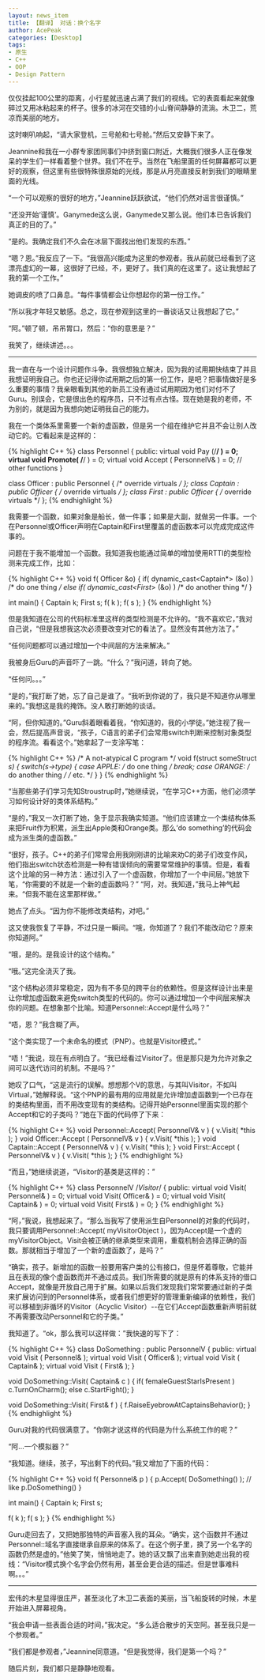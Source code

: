 ```yaml
---
layout: news_item
title: 【翻译】 对话：换个名字
author: AcePeak
categories: [Desktop]
tags: 
- 原生
- C++
- OOP
- Design Pattern
---
```



仅仅挂起100公里的距离，小行星就迅速占满了我们的视线。它的表面看起来就像碎过又用冰粘起来的杯子。很多的冰河在交错的小山脊间静静的流淌。木卫二，荒凉而美丽的地方。

这时喇叭响起，“请大家登机，三号舱和七号舱。”然后又安静下来了。

Jeannine和我在一小群专家团同事们中挤到窗口附近，大概我们很多人正在像发呆的学生们一样看着整个世界。我们不在乎。当然在飞船里面的任何屏幕都可以更好的观察，但这里有些很特殊很原始的光线，那是从月亮直接反射到我们的眼睛里面的光线。

“一个可以观察的很好的地方，”Jeannine跃跃欲试，“他们仍然对谣言很谨慎。”

“还没开始‘谨慎’。Ganymede这么说，Ganymede又那么说。他们本已告诉我们真正的目的了。”

“是的。我确定我们不久会在冰层下面找出他们发现的东西。”

“嗯？恩。”我反应了一下。“我很高兴能成为这里的参观者。我从前就已经看到了这漂亮虚幻的一幕，这很好了已经，不，更好了。我们真的在这里了。这让我想起了我的第一个工作。”

她调皮的喷了口鼻息。“每件事情都会让你想起你的第一份工作。”

“所以我才年轻又敏感。总之，现在参观到这里的一番谈话又让我想起了它。”

“阿。”顿了顿，吊吊胃口，然后：“你的意思是？”

我笑了，继续讲述。。。


-----------------------------------------------------------------------

我一直在与一个设计问题作斗争。我很想独立解决，因为我的试用期快结束了并且我想证明我自己。你也还记得你试用期之后的第一份工作，是吧？把事情做好是多么重要的事情？我亲眼看到其他的新员工没有通过试用期因为他们对付不了Guru。别误会，它是很出色的程序员，只不过有点古怪。现在她是我的老师，不为别的，就是因为我想向她证明我自己的能力。

我在一个类体系里需要一个新的虚函数，但是另一个组在维护它并且不会让别人改动它的。它看起来是这样的：


{% highlight C++ %}
class Personnel
{
public:
 virtual void Pay (/**/ ) = 0;
 virtual void Promote( /**/ ) = 0;
 virtual void Accept ( PersonnelV& ) = 0;
 // other functions 
}

class Officer : public Personnel { /* override virtuals */ };
class Captain : public Officer { /* override virtuals */ };
class First : public Officer { /* override virtuals */ };
{% endhighlight %}


我需要一个函数，如果对象是船长，做一件事；如果是大副，就做另一件事。一个在Personnel或Officer声明在Captain和First里覆盖的虚函数本可以完成完成这件事的。

问题在于我不能增加一个函数。我知道我也能通过简单的增加使用RTTI的类型检测来完成工作，比如：


{% highlight C++ %}
void f( Officer &o)
{
 if( dynamic_cast<Captain*> (&o) )
 /* do one thing */
 else if( dynamic_cast<First*> (&o) )
 /* do another thing */
}

int main()
{
 Captain k;
 First s;
 f( k );
 f( s );
}
{% endhighlight %}


但是我知道在公司的代码标准里这样的类型检测是不允许的。“我不喜欢它，”我对自己说，“但是我想我这次必须要改变对它的看法了。显然没有其他方法了。”

“任何问题都可以通过增加一个中间层的方法来解决。”

我被身后Guru的声音吓了一跳。“什么？”我问道，转向了她。

“任何问。。。”

“是的，”我打断了她，忘了自己是谁了。“我听到你说的了，我只是不知道你从哪里来的。”我想这是我的掩饰。没人敢打断她的谈话。

“阿，但你知道的。”Guru斜着眼看着我，“你知道的，我的小学徒。”她注视了我一会，然后提高声音说，“孩子，C语言的弟子们会常用switch判断来控制对象类型的程序流。看看这个。”她拿起了一支涂写笔：


{% highlight C++ %}
/* A not-atypical C program */
void f(struct someStruct *s)
{
 switch(s->type) {
 case APPLE:
  /* do one thing */
  break;
 case ORANGE:
  /* do another thing */
 /*  etc.  */
 }
}
{% endhighlight %}


“当那些弟子们学习先知Stroustrup时，”她继续说，“在学习C++方面，他们必须学习如何设计好的类体系结构。”

“是的，”我又一次打断了她，急于显示我确实知道。“他们应该建立一个类结构体系来把Fruit作为积累，派生出Apple类和Orange类。那么‘do something’的代码会成为派生类的虚函数。”

“很好，孩子。C++的弟子们常常会用我刚刚讲的比喻来劝C的弟子们改变作风，他们指出switch状态检测是一种有错误倾向的需要常常维护的事情。但是，看看这个比喻的另一种方法：通过引入了一个虚函数，你增加了一个中间层。”她放下笔，“你需要的不就是一个新的虚函数吗？”
“阿，对。我知道，”我马上神气起来。“但我不能在这里那样做。”

她点了点头。“因为你不能修改类结构，对吧。”

这又使我恢复了平静，不过只是一瞬间。“哦，你知道了？我们不能改动它？原来你知道阿。”

“哦，是的。是我设计的这个结构。”

“哦。”这完全浇灭了我。

“这个结构必须非常稳定，因为有不多见的跨平台的依赖性。但是这样设计出来是让你增加虚函数来避免switch类型的代码的。你可以通过增加一个中间层来解决你的问题。在想象那个比喻。知道Personnel::Accept是什么吗？”

“唔，恩？”我含糊了声。

“这个类实现了一个未命名的模式（PNP）。也就是Visitor模式。”

“唔！”我说，现在有点明白了。“我已经看过Visitor了。但是那只是为允许对象之间可以迭代访问的机制。不是吗？”

她叹了口气，“这是流行的误解。想想那个V的意思，与其叫Visitor，不如叫Virtual，”她解释说。“这个PNP的最有用的应用就是允许增加虚函数到一个已存在的类结构里面，而不用改变现有的类结构。记得开始Personnel里面实现的那个Accept和它的子类吗？”她在下面的代码停了下来：


{% highlight C++ %}
void Personnel::Accept( PersonnelV& v )
{
 v.Visit( *this );
}
void Officer::Accept ( PersonnelV& v )
{
 v.Visit( *this );
}
void Captain::Accept ( PersonnelV& v )
{
 v.Visit( *this );
}
void First::Accept ( PersonnelV& v )
{
 v.Visit( *this );
}
{% endhighlight %}


“而且，”她继续说道，“Visitor的基类是这样的：”


{% highlight C++ %}
class PersonnelV /*Visitor*/
{
public:
 virtual void Visit( Personnel& ) = 0;
 virtual void Visit( Officer& ) = 0;
 virtual void Visit( Captain& ) = 0;
 virtual void Visit( First& ) = 0;
}
{% endhighlight %}


“阿，”我说，我想起来了。“那么当我写了使用派生自Personnel的对象的代码时，我只要调用Personnel::Accept( myVisitorObject )，因为Accept是一个虚的myVisitorObject。Visit会被正确的继承类型来调用，重载机制会选择正确的函数。那就相当于增加了一个新的虚函数了，是吗？”

“确实，孩子。新增加的函数一般要用客户类的公有接口，但是怀着尊敬，它能并且在表现的像个虚函数而并不通过成员。我们所需要的就是原有的体系支持的借口Accept，就像是开放自己用于扩展。如果以后我们发现我们常常要通过新的子类来扩展访问到的Personnel体系，或者我们想更好的管理重新编译的依赖性，我们可以移植到非循环的Visitor（Acyclic Visitor）--在它们Accept函数重新声明前就不再需要改动Personnel和它的子类。”

我知道了。“ok，那么我可以这样做：”我快速的写下了：


{% highlight C++ %}
class DoSomething : public PersonnelV
{
public:
 virtual void Visit ( Personnel& );
 virtual void Visit ( Officer& );
 virtual void Visit ( Captain& );
 virtual void Visit ( First& );
}

void DoSomething::Visit( Captain& c )
{
  if( femaleGuestStarIsPresent )
    c.TurnOnCharm();
  else
    c.StartFight();
}

void DoSomething::Visit( First& f )
{
  f.RaiseEyebrowAtCaptainsBehavior();
}
{% endhighlight %}


Guru对我的代码很满意了。“你刚才说这样的代码是为什么系统工作的呢？”

“阿...一个模拟器？”

“我知道。继续，孩子，写出剩下的代码。”我又增加了下面的代码：


{% highlight C++ %}
void f( Personnel& p )
{
  p.Accept( DoSomething() ); // like p.DoSomething()
}

int main()
{
  Captain k;
  First s;

  f( k );
  f( s );
}
{% endhighlight %}


Guru走回去了，又把她那独特的声音塞入我的耳朵。“确实，这个函数并不通过Personnel::域名字直接继承自原来的体系了。在这个例子里，换了另一个名字的函数仍然是虚的。”他笑了笑，悄悄地走了。她的话又飘了出来直到她走出我的视线：“Visitor模式换个名字会仍然有用，甚至会更合适的描述。但是世事难料啊。。。”

----------------------------------------------

宏伟的木星显得很庄严，甚至淡化了木卫二表面的美丽，当飞船旋转的时候，木星开始进入屏幕视角。

“我会申请一些表面合适的时间，”我决定。“多么适合散步的天空阿。甚至我只是一个参观者。”

“我们都是参观者，”Jeannine同意道。“但是我觉得，我们是第一个吗？”

随后片刻，我们都只是静静地观看。